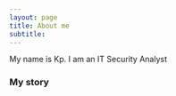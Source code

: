 ```yaml
---
layout: page
title: About me
subtitle: 
---
```


My name is Kp. I am an IT Security Analyst

### My story


